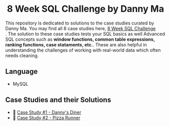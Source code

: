 
<h1 align="center">8 Week SQL Challenge by Danny Ma</h1>

This repository is dedicated to solutions to the case studies curated by Danny Ma.
You may find all 8 case studies here, [8 Week SQL Challenge](https://8weeksqlchallenge.com/) <br/>. The solution to these case studies tests your SQL basics as well Advanced 
SQL concepts such as **window functions, common table expressions, ranking functions, case stataments, etc.**. These are also helpful in understanding the challenges
of working with real-world data which often needs cleaning.

## Language
- MySQL

## Case Studies and their Solutions
- 🍜 [Case Study #1 - Danny's Diner](https://github.com/ShrutiL1396/SQL/tree/main/Case%20Studies/8-Week-SQL-Challenge/Case_Study_1)
- 🍕 [Case Study #2 - Pizza Runner](https://github.com/ShrutiL1396/SQL/tree/main/Case%20Studies/8-Week-SQL-Challenge/Case_Study_2)

